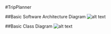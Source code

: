 #TripPlanner

##Basic Software Architecture Diagram
![alt text](https://github.com/cpe305Spring17/spring2017-project-arjungup10/blob/master/ReadMeFiles/Software%20Arch%20Diagram.png)

##Basic Class Diagram
![alt text](https://github.com/cpe305Spring17/spring2017-project-arjungup10/blob/master/ReadMeFiles/TripPlanner%20Class%20Diagram.png)

